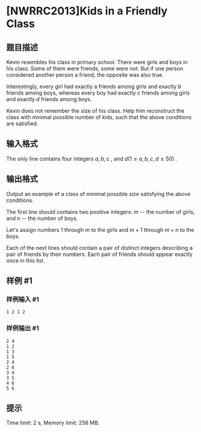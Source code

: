 # [NWRRC2013]Kids in a Friendly Class

## 题目描述

Kevin resembles his class in primary school. There were girls and boys in his class. Some of them were friends, some were not. But if one person considered another person a friend, the opposite was also true.

Interestingly, every girl had exactly a friends among girls and exactly $b$ friends among boys, whereas every boy had exactly $c$ friends among girls and exactly $d$ friends among boys.

Kevin does not remember the size of his class. Help him reconstruct the class with minimal possible number of kids, such that the above conditions are satisfied.

## 输入格式

The only line contains four integers $a , b , c$ , and $d (1 \le a , b , c , d \le 50)$ .


## 输出格式


Output an example of a class of minimal possible size satisfying the above conditions.

The first line should contains two positive integers: $m$ -- the number of girls, and $n$ -- the number of boys.

Let's assign numbers $1$ through $m$ to the girls and $m + 1$ through $m + n$ to the boys.

Each of the next lines should contain a pair of distinct integers describing a pair of friends by their numbers. Each pair of friends should appear exactly once in this list. 

## 样例 #1

### 样例输入 #1
```
1 2 1 2
```

### 样例输出 #1

```
2 4
1 2
1 3
1 5
2 4
2 6
3 4
3 5
4 6
5 6
```

## 提示

Time limit: 2 s, Memory limit: 256 MB. 


